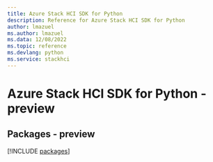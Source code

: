 ```yaml
---
title: Azure Stack HCI SDK for Python
description: Reference for Azure Stack HCI SDK for Python
author: lmazuel
ms.author: lmazuel
ms.data: 12/08/2022
ms.topic: reference
ms.devlang: python
ms.service: stackhci
---
```

# Azure Stack HCI SDK for Python - preview
## Packages - preview
[!INCLUDE [packages](stack-hci-index.md)]